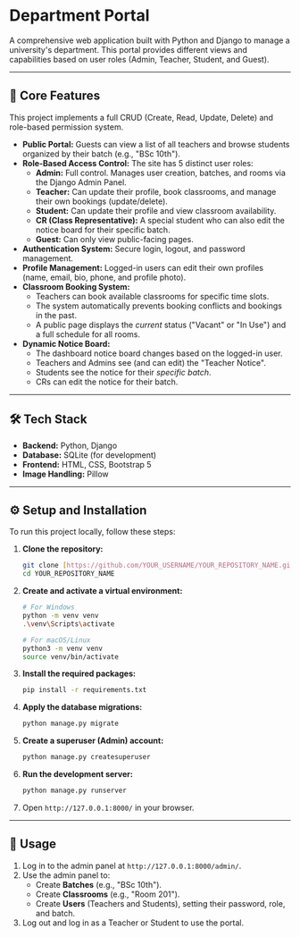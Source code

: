 # Department Portal

A comprehensive web application built with Python and Django to manage a university's department. This portal provides different views and capabilities based on user roles (Admin, Teacher, Student, and Guest).

---

## 🚀 Core Features

This project implements a full CRUD (Create, Read, Update, Delete) and role-based permission system.

* **Public Portal:** Guests can view a list of all teachers and browse students organized by their batch (e.g., "BSc 10th").
* **Role-Based Access Control:** The site has 5 distinct user roles:
    * **Admin:** Full control. Manages user creation, batches, and rooms via the Django Admin Panel.
    * **Teacher:** Can update their profile, book classrooms, and manage their own bookings (update/delete).
    * **Student:** Can update their profile and view classroom availability.
    * **CR (Class Representative):** A special student who can also edit the notice board for their specific batch.
    * **Guest:** Can only view public-facing pages.
* **Authentication System:** Secure login, logout, and password management.
* **Profile Management:** Logged-in users can edit their own profiles (name, email, bio, phone, and profile photo).
* **Classroom Booking System:**
    * Teachers can book available classrooms for specific time slots.
    * The system automatically prevents booking conflicts and bookings in the past.
    * A public page displays the *current* status ("Vacant" or "In Use") and a full schedule for all rooms.
* **Dynamic Notice Board:**
    * The dashboard notice board changes based on the logged-in user.
    * Teachers and Admins see (and can edit) the "Teacher Notice".
    * Students see the notice for their *specific batch*.
    * CRs can edit the notice for their batch.

---

## 🛠️ Tech Stack

* **Backend:** Python, Django
* **Database:** SQLite (for development)
* **Frontend:** HTML, CSS, Bootstrap 5
* **Image Handling:** Pillow

---

## ⚙️ Setup and Installation

To run this project locally, follow these steps:

1.  **Clone the repository:**
    ```bash
    git clone [https://github.com/YOUR_USERNAME/YOUR_REPOSITORY_NAME.git](https://github.com/YOUR_USERNAME/YOUR_REPOSITORY_NAME.git)
    cd YOUR_REPOSITORY_NAME
    ```

2.  **Create and activate a virtual environment:**
    ```bash
    # For Windows
    python -m venv venv
    .\venv\Scripts\activate
    
    # For macOS/Linux
    python3 -m venv venv
    source venv/bin/activate
    ```

3.  **Install the required packages:**
    ```bash
    pip install -r requirements.txt
    ```

4.  **Apply the database migrations:**
    ```bash
    python manage.py migrate
    ```

5.  **Create a superuser (Admin) account:**
    ```bash
    python manage.py createsuperuser
    ```

6.  **Run the development server:**
    ```bash
    python manage.py runserver
    ```

7.  Open `http://127.0.0.1:8000/` in your browser.

---

## 📖 Usage

1.  Log in to the admin panel at `http://127.0.0.1:8000/admin/`.
2.  Use the admin panel to:
    * Create **Batches** (e.g., "BSc 10th").
    * Create **Classrooms** (e.g., "Room 201").
    * Create **Users** (Teachers and Students), setting their password, role, and batch.
3.  Log out and log in as a Teacher or Student to use the portal.
